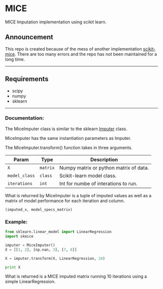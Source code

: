 # MICE
MICE Imputation implementation using scikit learn.
## Announcement
This repo is created because of the mess of another implementation [scikit-mice](https://github.com/Ouwen/scikit-mice). There are too many errors and the repo has not been maintained for a long time. 

-------------

## Requirements
- scipy
- numpy
- sklearn

-------------
### Documentation:
The MiceImputer class is similar to the sklearn <a href="http://scikit-learn.org/stable/modules/generated/sklearn.preprocessing.Imputer.html">Imputer</a> class. 

MiceImputer has the same instantiation parameters as Imputer.

The MiceImputer.transform() function takes in three arguments.

| Param                 | Type         | Description                                      |
| --------------------- | ------------ | ------------------------------------------------ |
| `X`                   | `matrix`     | Numpy matrix or python matrix of data.           |
| `model_class`         | `class`      | Scikit-learn model class.                        |
| `iterations`          | `int`        | Int for numbe of interations to run.             |


What is returned by MiceImputer is a tuple of imputed values as well as a matrix of model performance for each iteration and column.
```
(imputed_x, model_specs_matrix)
```

### Example:

``` py
from sklearn.linear_model import LinearRegression
import skmice

imputer = MiceImputer()
X = [[1, 2], [np.nan, 3], [7, 6]]

X = imputer.transform(X, LinearRegression, 10)

print X

```

What is returned is a MICE imputed matrix running 10 iterations using a simple LinearRegression.
